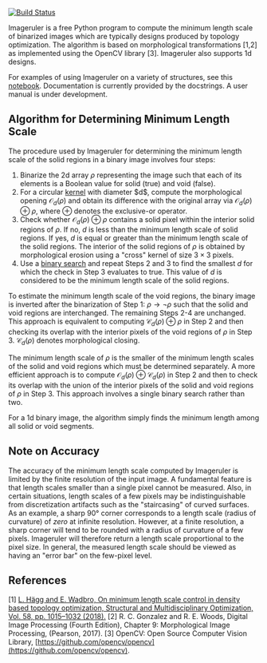 [![Build Status](https://github.com/NanoComp/imageruler/workflows/CI/badge.svg)](https://github.com/NanoComp/imageruler/actions)

Imageruler is a free Python program to compute the minimum length scale of binarized images which are typically designs produced by topology optimization. The algorithm is based on morphological transformations [1,2] as implemented using the OpenCV library [3]. Imageruler also supports 1d designs.

For examples of using Imageruler on a variety of structures, see this [notebook](notebooks/examples.ipynb). Documentation is currently provided by the docstrings. A user manual is under development.

## Algorithm for Determining Minimum Length Scale

The procedure used by Imageruler for determining the minimum length scale of the solid regions in a binary image involves four steps:

1. Binarize the 2d array $\rho$ representing the image such that each of its elements is a Boolean value for solid (true) and void (false).
2. For a circular [kernel](https://en.wikipedia.org/wiki/Kernel_(image_processing)) with diameter $d$, compute the morphological opening $\mathcal{O}_d(\rho)$ and obtain its difference with the original array via $\mathcal{O}_d(\rho) \oplus \rho$, where $\oplus$ denotes the exclusive-or operator.
3. Check whether $\mathcal{O}_d(\rho) \oplus \rho$ contains a solid pixel within the interior solid regions of $\rho$. If no, $d$ is less than the minimum length scale of solid regions. If yes, $d$ is equal or greater than the minimum length scale of the solid regions. The interior of the solid regions of $\rho$ is obtained by morphological erosion using a "cross" kernel of size $3\times3$ pixels.
4. Use a [binary search](https://en.wikipedia.org/wiki/Binary_search_algorithm) and repeat Steps 2 and 3 to find the smallest $d$ for which the check in Step 3 evaluates to true. This value of $d$ is considered to be the minimum length scale of the solid regions.

To estimate the minimum length scale of the void regions, the binary image is inverted after the binarization of Step 1: $\rho \rightarrow \neg \rho$ such that the solid and void regions are interchanged. The remaining Steps 2-4 are unchanged. This approach is equivalent to computing $\mathcal{C}_d(\rho) \oplus \rho$ in Step 2 and then checking its overlap with the interior pixels of the void regions of $\rho$ in Step 3. $\mathcal{C}_d(\rho)$ denotes morphological closing.

The minimum length scale of $\rho$ is the smaller of the minimum length scales of the solid and void regions which must be determined separately. A more efficient approach is to compute $\mathcal{O}_d(\rho) \oplus \mathcal{C}_d(\rho)$ in Step 2 and then to check its overlap with the union of the interior pixels of the solid and void regions of $\rho$ in Step 3. This approach involves a single binary search rather than two.

For a 1d binary image, the algorithm simply finds the minimum length among all solid or void segments.

## Note on Accuracy

The accuracy of the minimum length scale computed by Imageruler is limited by the finite resolution of the input image. A fundamental feature is that length scales smaller than a single pixel cannot be measured. Also, in certain situations, length scales of a few pixels may be indistinguishable from discretization artifacts such as the "staircasing" of curved surfaces. As an example, a sharp 90° corner corresponds to a length scale (radius of curvature) of *zero* at infinite resolution. However, at a finite resolution, a sharp corner will tend to be rounded with a radius of curvature of a few pixels. Imageruler will therefore return a length scale proportional to the pixel size. In general, the measured length scale should be viewed as having an "error bar" on the few-pixel level.

## References

[1] [L. Hägg and E. Wadbro, On minimum length scale control in density based topology optimization, Structural and Multidisciplinary Optimization, Vol. 58, pp. 1015–1032 (2018).](https://doi.org/10.1007/s00158-018-1944-0)
[2] R. C. Gonzalez and R. E. Woods, Digital Image Processing (Fourth Edition), Chapter 9: Morphological Image Processing, (Pearson, 2017).
[3] OpenCV: Open Source Computer Vision Library, [https://github.com/opencv/opencv](https://github.com/opencv/opencv).
